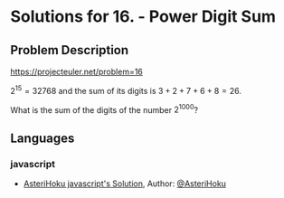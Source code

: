 
# Solutions for 16. - Power Digit Sum
## Problem Description
https://projecteuler.net/problem=16

$2^{15} = 32768$ and the sum of its digits is $3 + 2 + 7 + 6 + 8 = 26$.

What is the sum of the digits of the number $2^{1000}$?

## Languages
### javascript
- [AsteriHoku javascript's Solution](AsteriHoku), Author: [@AsteriHoku](https://github.com/AsteriHoku)
